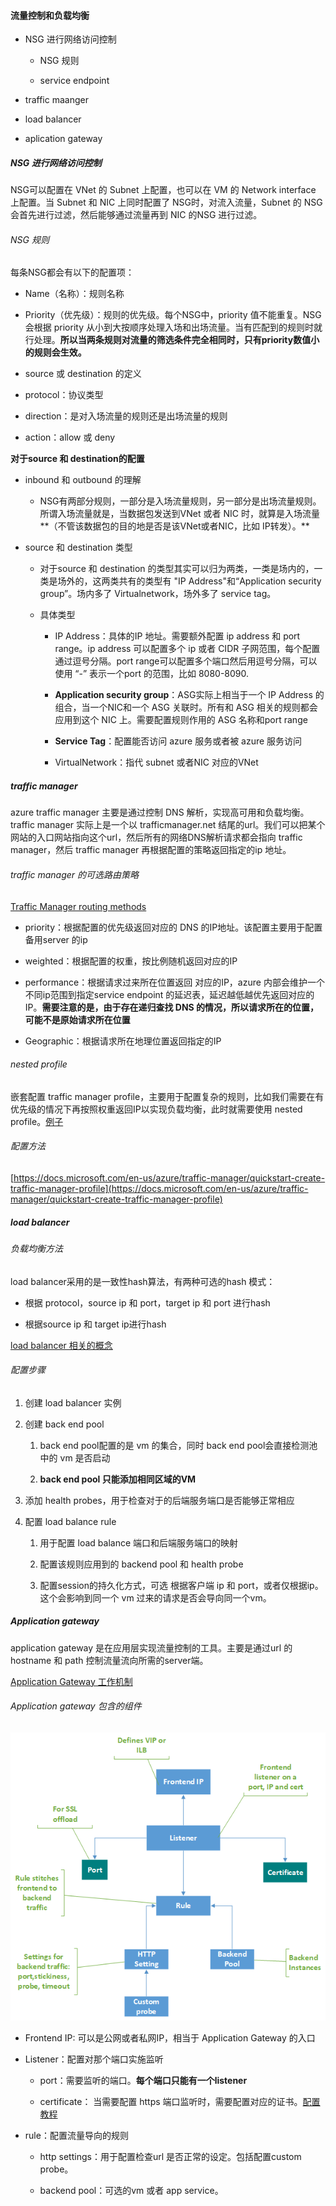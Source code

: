 #### 流量控制和负载均衡

- NSG 进行网络访问控制
  - NSG 规则
  
  - service endpoint

- traffic maanger

- load balancer

- aplication gateway

##### NSG 进行网络访问控制

NSG可以配置在 VNet 的 Subnet 上配置，也可以在 VM 的 Network interface 上配置。当 Subnet 和 NIC 上同时配置了 NSG时，对流入流量，Subnet 的 NSG 会首先进行过滤，然后能够通过流量再到 NIC 的NSG 进行过滤。

###### NSG 规则

每条NSG都会有以下的配置项：

- Name（名称）：规则名称

- Priority（优先级）：规则的优先级。每个NSG中，priority 值不能重复。NSG会根据 priority 从小到大按顺序处理入场和出场流量。当有匹配到的规则时就行处理。**所以当两条规则对流量的筛选条件完全相同时，只有priority数值小的规则会生效。**

- source 或 destination 的定义

- protocol：协议类型

- direction：是对入场流量的规则还是出场流量的规则

- action：allow 或 deny

**对于source 和 destination的配置**<br>

- inbound 和 outbound 的理解
  
  - NSG有两部分规则，一部分是入场流量规则，另一部分是出场流量规则。所谓入场流量就是，当数据包发送到VNet 或者 NIC 时，就算是入场流量**（不管该数据包的目的地是否是该VNet或者NIC，比如 IP转发）。**

- source 和 destination 类型
  
  - 对于source 和 destination 的类型其实可以归为两类，一类是场内的，一类是场外的，这两类共有的类型有 "IP Address"和“Application security group”。场内多了 Virtualnetwork，场外多了 service tag。
  
  - 具体类型
    
    - IP Address：具体的IP 地址。需要额外配置 ip address 和 port range。ip address 可以配置多个 ip 或者 CIDR 子网范围，每个配置通过逗号分隔。port range可以配置多个端口然后用逗号分隔，可以使用  “-” 表示一个port 的范围，比如 8080-8090.
    
    - **Application security group**：ASG实际上相当于一个 IP Address 的组合，当一个NIC和一个 ASG 关联时。所有和 ASG 相关的规则都会应用到这个 NIC 上。需要配置规则作用的 ASG 名称和port range
    
    - **Service Tag**：配置能否访问 azure 服务或者被 azure 服务访问
    
    - VirtualNetwork：指代 subnet 或者NIC 对应的VNet



##### traffic manager

azure traffic manager 主要是通过控制 DNS 解析，实现高可用和负载均衡。traffic manager 实际上是一个以 trafficmanager.net 结尾的url。我们可以把某个网站的入口网站指向这个url，然后所有的网络DNS解析请求都会指向 traffic manager，然后 traffic manager 再根据配置的策略返回指定的ip 地址。

###### traffic manager 的可选路由策略

[Traffic Manager routing methods](https://docs.microsoft.com/en-us/azure/traffic-manager/traffic-manager-routing-methods#multivalue-traffic-routing-method)

- priority：根据配置的优先级返回对应的 DNS 的IP地址。该配置主要用于配置备用server 的ip

- weighted：根据配置的权重，按比例随机返回对应的IP

- performance：根据请求过来所在位置返回 对应的IP，azure 内部会维护一个不同ip范围到指定service endpoint 的延迟表，延迟越低越优先返回对应的IP。**需要注意的是，由于存在递归查找 DNS 的情况，所以请求所在的位置，可能不是原始请求所在位置**

- Geographic：根据请求所在地理位置返回指定的IP



###### nested profile

嵌套配置 traffic manager profile，主要用于配置复杂的规则，比如我们需要在有优先级的情况下再按照权重返回IP以实现负载均衡，此时就需要使用 nested profile。[例子](https://docs.microsoft.com/en-us/azure/traffic-manager/traffic-manager-nested-profiles)



###### 配置方法

[https://docs.microsoft.com/en-us/azure/traffic-manager/quickstart-create-traffic-manager-profile](https://docs.microsoft.com/en-us/azure/traffic-manager/quickstart-create-traffic-manager-profile)



##### load balancer

###### 负载均衡方法

load balancer采用的是一致性hash算法，有两种可选的hash 模式：

- 根据 protocol，source ip 和 port，target ip 和 port 进行hash

- 根据source ip 和 target ip进行hash

[load balancer 相关的概念](https://docs.microsoft.com/en-us/azure/load-balancer/concepts)

###### 配置步骤

1. 创建 load balancer 实例

2. 创建 back end pool
   
   1. back end pool配置的是 vm 的集合，同时 back end pool会直接检测池中的 vm 是否启动
   
   2. **back end pool 只能添加相同区域的VM**

3. 添加 health probes，用于检查对于的后端服务端口是否能够正常相应

4. 配置 load balance rule
   
   1. 用于配置 load balance 端口和后端服务端口的映射
   
   2. 配置该规则应用到的 backend pool 和 health probe
   
   3. 配置session的持久化方式，可选 根据客户端 ip 和 port，或者仅根据ip。这个会影响到同一个 vm 过来的请求是否会导向同一个vm。



##### Application gateway

application gateway 是在应用层实现流量控制的工具。主要是通过url 的  hostname 和 path 控制流量流向所需的server端。

[Application Gateway 工作机制](https://docs.microsoft.com/en-us/azure/application-gateway/how-application-gateway-works)

###### Application gateway 包含的组件

![](img/application-gateway-components.png)



- Frontend IP: 可以是公网或者私网IP，相当于 Application Gateway 的入口

- Listener：配置对那个端口实施监听
  
  - port：需要监听的端口。**每个端口只能有一个listener**
  
  - certificate： 当需要配置 https 端口监听时，需要配置对应的证书。[配置教程](https://docs.microsoft.com/en-us/azure/application-gateway/create-ssl-portal#create-a-self-signed-certificate)

- rule：配置流量导向的规则
  
  - http settings：用于配置检查url 是否正常的设定。包括配置custom probe。
  
  - backend pool：可选的vm 或者 app service。
